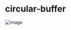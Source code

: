 # circular-buffer
![image](https://user-images.githubusercontent.com/41953956/193103920-05ee8ade-a718-43d8-b581-fa5bfeff92e2.png)

